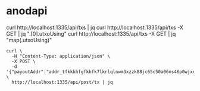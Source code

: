 # anodapi

curl http://localhost:1335/api/txs | jq
curl http://localhost:1335/api/txs -X GET | jq ".[0].utxoUsing"
curl http://localhost:1335/api/txs -X GET | jq "map(.utxoUsing)"


```
curl \
  -H "Content-Type: application/json" \
  -X POST \
  -d '{"payoutAddr":"addr_tfkkkhfgfkhfk7lkrlqlnwm3xzzk88jc65c50a06ns46p0wjxe6xqkvnrs4f79wjp6tz07wrl2k2nctyqqkhtak","scriptAddr":"addr_test1qkggkgkk7lh0de4uzz03wyelc24kl7x4c5kay2rv4r6lz4ugu5yjaeraawcdgzztg8s6l3x4x","txOutLoc":"txAltTesting01","utxoUsing":"hdddghgdfhgdfhhgfjhgf#0"}' \
  http://localhost:1335/api/post/tx | jq
```

